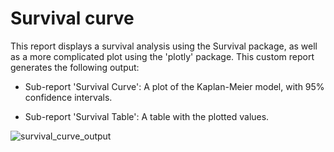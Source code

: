 # Survival curve
This report displays a survival analysis using the Survival package, as well as a more complicated plot using the 'plotly' package.
This custom report generates the following output:

- Sub-report 'Survival Curve': A plot of the Kaplan-Meier model, with 95% confidence intervals.

- Sub-report 'Survival Table': A table with the plotted values.

![survival_curve_output](https://github.com/viedoc/custom-reports/assets/survival_curve2.png?raw=true)
